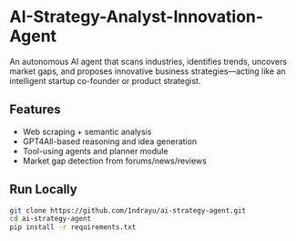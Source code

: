 # AI-Strategy-Analyst-Innovation-Agent
An autonomous AI agent that scans industries, identifies trends, uncovers market gaps, and proposes innovative business strategies—acting like an intelligent startup co-founder or product strategist.

## Features
- Web scraping + semantic analysis
- GPT4All-based reasoning and idea generation
- Tool-using agents and planner module
- Market gap detection from forums/news/reviews

## Run Locally

```bash
git clone https://github.com/1ndrayu/ai-strategy-agent.git
cd ai-strategy-agent
pip install -r requirements.txt
